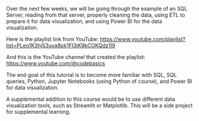 Over the next few weeks, we will be going through the example of an SQL Server, 
reading from that server, properly cleaning the data, using ETL to prepare it 
for data visualization, and using Power BI for the data visualization.

Here is the playlist link from YouTube:
https://www.youtube.com/playlist?list=PLeo1K3hjS3uva8pk1FI3iK9kCOKQdz1I9

And this is the YouTube channel that created the playlist:
https://www.youtube.com/@codebasics

The end goal of this tutorial is to become more familiar with SQL, SQL queries,
Python, Jupyter Notebooks (using Python of course), and Power BI for data
visualization.

A supplemental addition to this course would be to use different data 
visualization tools, such as Streamlit or Matplotlib. This will be a side
project for supplemental learning.
